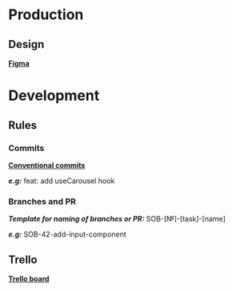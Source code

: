 # Production

## Design

[**Figma**](https://www.figma.com/file/BQ36ggjZjii96q3JJgaLqk/Sobesity)

# Development

## Rules

### Commits

[**Conventional commits**](https://docs.rs.school/#/git-convention)

**_e.g:_** feat: add useCarousel hook

### Branches and PR

**_Template for naming of branches or PR:_** SOB-[№]-[task]-[name]

**_e.g:_** SOB-42-add-input-component

## Trello

[**Trello board**](https://trello.com/b/9eu1u9Zi/sobesity)
